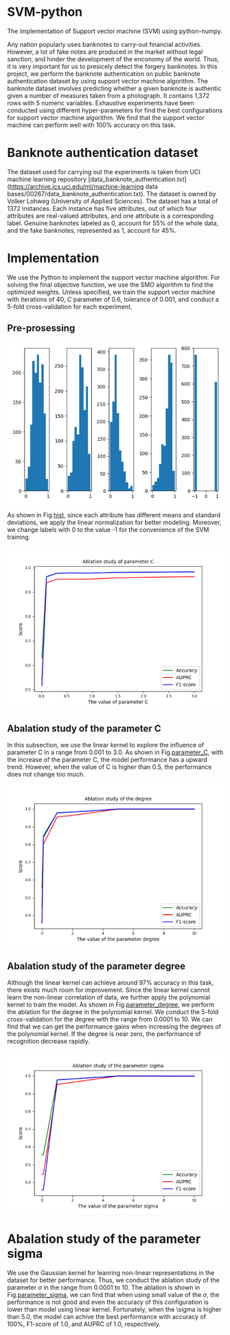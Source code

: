 # SVM-python
 The implementation of Support vector machine (SVM) using python-numpy.

Any nation popularly uses banknotes to carry-out financial activities. However, a lot of fake notes are produced in the market without legal sanction, and hinder the development of the enconomy of the world. Thus, it is very important for us to presicely detect the forgery banknotes. In this project, we perform the banknote authentication on public banknote authentication dataset by using support vector machine algorithm. The banknote dataset involves predicting whether a given banknote is authentic given a number of measures taken from a photograph. It contains 1,372 rows with 5 numeric variables. Exhaustive experiments have been conducted using different hyper-parameters for find the best configurations for support vector machine algorithm. We find that the support vector machine can perform well with 100\% accuracy on this task.

# Banknote authentication dataset
The dataset used for carrying out the experiments is taken from UCI machine learning repository [data_banknote_authentication.txt](https://archive.ics.uci.edu/ml/machine-learning data bases/00267/data_banknote_authentication.txt). The dataset is owned by Volker Lohweg (University of Applied Sciences). The dataset has a total of 1372 instances. Each instance has five attributes, out of which four attributes are real-valued attributes, and one attribute is a corresponding label. Genuine banknotes labeled as 0, account for 55\% of the whole data, and the fake banknotes, represented as 1, account for 45\%.

# Implementation
We use the Python to implement the support vector machine algorithm. For solving the final objective function, we use the SMO algorithm to find the optimized weights. Unless specified, we train the support vector machine with iterations of 40, $C$ parameter of 0.6, tolerance of 0.001, and conduct a 5-fold cross-validation for each experiment.

## Pre-prosessing
![Image](./hist.png#pic_center)

As shown in Fig.[hist](./hist.png), since each attribute has different means and standard deviations,  we apply the linear normalization for better modeling. Moreover, we change labels with 0 to the value -1 for the convenience of the SVM training. 


![Image](./parameter_C.png#pic_center)


## Abalation study of the parameter C
In this subsection, we use the linear kernel to explore the influence of parameter C in a range from 0.001 to 3.0. As shown in Fig.[parameter_C](./parameter_C.png), with the increase of the parameter C, the model performance has a upward trend. However, when the value of C is higher than 0.5, the performance does not change too much.


![Image](./parameter_degree.png#pic_center)


## Abalation study of the parameter degree
Although the linear kernel can achieve around 97\% accuracy in this task, there exists much room for improvement. Since the linear kernel cannot learn the non-linear correlation of data, we further apply the polynomial kernel to train the model. As shown in Fig.[parameter_degree](./parameter_degree.png), we perform the ablation for the degree in the polynomial kernel. We conduct the 5-fold cross-validation for the degree with the range from 0.0001 to 10. We can find that we can get the performance gains when increasing the degrees of the polynomial kernel. If the degree is near zero, the performance of recognition decrease rapidly. 


![Image](./parameter_sigma.png#pic_center)


# Abalation study of the parameter sigma
We use the Gaussian kernel for leanring non-linear representations in the dataset for better performance. Thus, we conduct the ablation study of the parameter $\sigma$ in the range from 0.0001 to 10. The ablation is shown in Fig.[parameter_sigma](./parameter_sigma.png), we can find that when using small value of the $\sigma$, the performance is not good and even the accuracy of this configuration is lower than model using linear kernel. Fortunately, when the \sigma is higher than 5.0, the model can achive the best performance with  accuracy of 100\%,  F1-score of 1.0, and AUPRC of 1.0, respectively.
